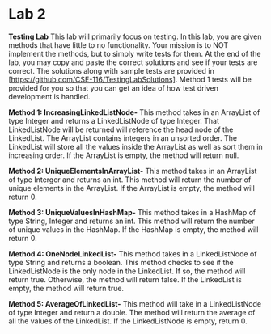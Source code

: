 # Lab 2

**Testing Lab**
This lab will primarily focus on testing. In this lab, you are given methods that have little to no functionality. Your mission is to NOT implement the methods, but to simply write tests for them. At the end of the lab, you may copy and paste the correct solutions and see if your tests are correct. The solutions along with sample tests are provided in [https://github.com/CSE-116/TestingLabSolutions]. Method 1 tests will be provided for you so that you can get an idea of how test driven development is handled. 

 

**Method 1: IncreasingLinkedListNode-**
This method takes in an ArrayList of type Integer and returns a LinkedListNode of type Integer. That LinkedListNode will be returned will reference the head node of the LinkedList. The ArrayList contains integers in an unsorted order. The LinkedList will store all the values inside the ArrayList as well as sort them in increasing order. If the ArrayList is empty, the method will return null. 

 

**Method 2: UniqueElementsInArrayList-**
This method takes in an ArrayList of type Interger and returns an int. This method will return the number of unique elements in the ArrayList. If the ArrayList is empty, the method will return 0. 

 

**Method 3: UniqueValuesInHashMap-**
This method takes in a HashMap of type String, Integer and returns an int. This method will return the number of unique values in the HashMap. If the HashMap is empty, the method will return 0. 

 

**Method 4: OneNodeLinkedList-**
This method takes in a LinkedListNode of type String and returns a boolean. This method checks to see if the LinkedListNode is the only node in the LinkedList. If so, the method will return true. Otherwise, the method will return false. If the LinkedList is empty, the method will return true. 

 

**Method 5: AverageOfLinkedList-**
This method will take in a LinkedListNode of type Integer and return a double. The method will return the average of all the values of the LinkedList. If the LinkedListNode is empty, return 0.  
